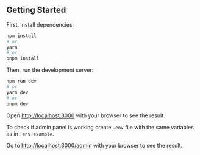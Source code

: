 ## Getting Started

First, install dependencies:

```bash
npm install
# or
yarn
# or
pnpm install
```

Then, run the development server:

```bash
npm run dev
# or
yarn dev
# or
pnpm dev
```

Open [http://localhost:3000](http://localhost:3000) with your browser to see the result.

To check if admin panel is working create `.env` file with the same variables as in `.env.example`.

Go to [http://localhost:3000/admin](http://localhost:3000/admin) with your browser to see the result.
